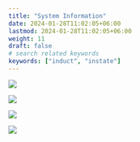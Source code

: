 ```yaml
---
title: "System Information"
date: 2024-01-28T11:02:05+06:00
lastmod: 2024-01-28T11:02:05+06:00
weight: 11
draft: false
# search related keywords
keywords: ["induct", "instate"]
---
```

<div style='text-align: justify;'>

![](https://storage.googleapis.com/ktern-public-files/product-documentation/Digital%20Maps/41_launch_system_information_landscape_assessment_digital_maps.png)
 
![](https://storage.googleapis.com/ktern-public-files/product-documentation/Digital%20Maps/42_system_information_landscape_assessment_digital_maps.png)
 
![](https://storage.googleapis.com/ktern-public-files/product-documentation/Digital%20Maps/43_details_system_information_landscape_assessment_digital_maps.png)
 
![](https://storage.googleapis.com/ktern-public-files/product-documentation/Digital%20Maps/44_clients_system_information_landscape_assessment_digital_maps.png)

</div>